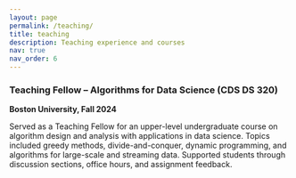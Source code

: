 ```yaml
---
layout: page
permalink: /teaching/
title: teaching
description: Teaching experience and courses
nav: true
nav_order: 6
---
```


### Teaching Fellow – Algorithms for Data Science (CDS DS 320)
**Boston University, Fall 2024**

Served as a Teaching Fellow for an upper-level undergraduate course on algorithm design and analysis with applications in data science. Topics included greedy methods, divide-and-conquer, dynamic programming, and algorithms for large-scale and streaming data. Supported students through discussion sections, office hours, and assignment feedback.


